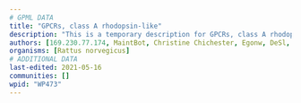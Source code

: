 ```yaml
---
# GPML DATA
title: "GPCRs, class A rhodopsin-like"
description: "This is a temporary description for GPCRs, class A rhodopsin-like"
authors: [169.230.77.174, MaintBot, Christine Chichester, Egonw, DeSl, Eweitz]
organisms: [Rattus norvegicus]
# ADDITIONAL DATA
last-edited: 2021-05-16
communities: []
wpid: "WP473"
---
```

